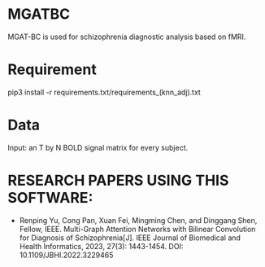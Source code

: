 # MGATBC
MGAT-BC is used for schizophrenia diagnostic analysis based on fMRI.
# Requirement
pip3 install -r requirements.txt/requirements_(knn_adj).txt

# Data
Input: an T by N BOLD signal matrix for every subject.

# RESEARCH PAPERS USING THIS SOFTWARE: 
-  Renping Yu, Cong Pan, Xuan Fei, Mingming Chen, and Dinggang Shen, Fellow, IEEE. Multi-Graph Attention Networks with Bilinear Convolution for Diagnosis of Schizophrenia[J]. IEEE Journal of Biomedical and Health Informatics, 2023, 27(3): 1443-1454. DOI: 10.1109/JBHI.2022.3229465

